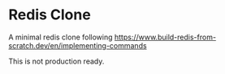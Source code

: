 
# Redis Clone

A minimal redis clone following
https://www.build-redis-from-scratch.dev/en/implementing-commands

This is not production ready.
